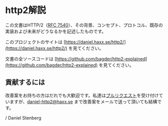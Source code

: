# http2解説

この文書はHTTP/2（[RFC 7540](https://httpwg.github.io/specs/rfc7540.html)）、その背景、コンセプト、プロトコル、既存の実装および未来がどうなるかを記述したものです。

このプロジェクトのサイトは [https://daniel.haxx.se/http2/](https://daniel.haxx.se/http2/) を見てください。

文書の全ソースコードは [https://github.com/bagder/http2-explained](https://github.com/bagder/http2-explained) を見てください。

## 貢献するには

改善案をお持ちの方はだれでも大歓迎です。私達は[プルリクエスト](https://github.com/bagder/http2-explained/pulls)を受け付けていますが、daniel-http2@haxx.se まで改善案をメールで送って頂いても結構です。

/ Daniel Stenberg


